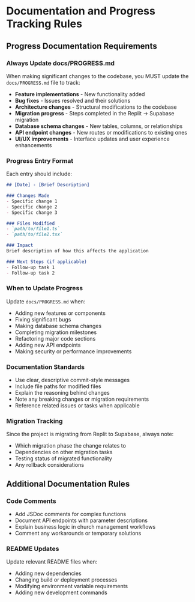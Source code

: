 # Documentation and Progress Tracking Rules

## Progress Documentation Requirements

### Always Update docs/PROGRESS.md
When making significant changes to the codebase, you MUST update the `docs/PROGRESS.md` file to track:

- **Feature implementations** - New functionality added
- **Bug fixes** - Issues resolved and their solutions
- **Architecture changes** - Structural modifications to the codebase
- **Migration progress** - Steps completed in the Replit → Supabase migration
- **Database schema changes** - New tables, columns, or relationships
- **API endpoint changes** - New routes or modifications to existing ones
- **UI/UX improvements** - Interface updates and user experience enhancements

### Progress Entry Format
Each entry should include:
```markdown
## [Date] - [Brief Description]

### Changes Made
- Specific change 1
- Specific change 2
- Specific change 3

### Files Modified
- `path/to/file1.ts`
- `path/to/file2.tsx`

### Impact
Brief description of how this affects the application

### Next Steps (if applicable)
- Follow-up task 1
- Follow-up task 2
```

### When to Update Progress
Update `docs/PROGRESS.md` when:
- Adding new features or components
- Fixing significant bugs
- Making database schema changes
- Completing migration milestones
- Refactoring major code sections
- Adding new API endpoints
- Making security or performance improvements

### Documentation Standards
- Use clear, descriptive commit-style messages
- Include file paths for modified files
- Explain the reasoning behind changes
- Note any breaking changes or migration requirements
- Reference related issues or tasks when applicable

### Migration Tracking
Since the project is migrating from Replit to Supabase, always note:
- Which migration phase the change relates to
- Dependencies on other migration tasks
- Testing status of migrated functionality
- Any rollback considerations

## Additional Documentation Rules

### Code Comments
- Add JSDoc comments for complex functions
- Document API endpoints with parameter descriptions
- Explain business logic in church management workflows
- Comment any workarounds or temporary solutions

### README Updates
Update relevant README files when:
- Adding new dependencies
- Changing build or deployment processes
- Modifying environment variable requirements
- Adding new development commands